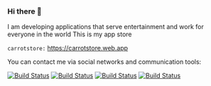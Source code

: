 ### Hi there 👋

I am developing applications that serve entertainment and work for everyone in the world
This is my app store

`carrotstore:` https://carrotstore.web.app

You can contact me via social networks and communication tools:

[![Build Status](https://img.shields.io/badge/Facebook-%231877F2.svg)](https://www.facebook.com/kurotsmile) 
[![Build Status](https://img.shields.io/badge/Twitter-%231DA1F2.svg)](https://twitter.com/carrotstore1) 
[![Build Status](https://img.shields.io/badge/linkedin-%230077B5.svg)](https://www.linkedin.com/in/tranthienthanh/) 
[![Build Status](https://img.shields.io/badge/Telegram-2CA5E0)](call://+0978651577) 
